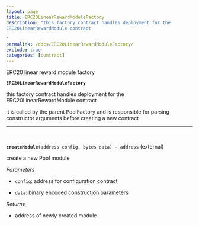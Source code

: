 ```yaml
---
layout: page
title: ERC20LinearRewardModuleFactory
description: "this factory contract handles deployment for the
ERC20LinearRewardModule contract

"
permalink: /docs/ERC20LinearRewardModuleFactory/
exclude: true
categories: [contract]
---
```


ERC20 linear reward module factory



**`ERC20LinearRewardModuleFactory`**

this factory contract handles deployment for the
ERC20LinearRewardModule contract



it is called by the parent PoolFactory and is responsible
for parsing constructor arguments before creating a new contract





****
<br>

**`createModule`**`(address config, bytes data) → address` (external)

create a new Pool module




*Parameters*  
- `config`: address for configuration contract

- `data`: binary encoded construction parameters


*Returns*  
- address of newly created module


